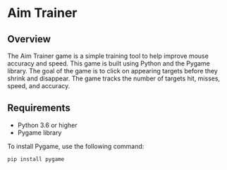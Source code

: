 # Aim Trainer

## Overview
The Aim Trainer game is a simple training tool to help improve mouse accuracy and speed. This game is built using Python and the Pygame library. The goal of the game is to click on appearing targets before they shrink and disappear. The game tracks the number of targets hit, misses, speed, and accuracy.

## Requirements
- Python 3.6 or higher
- Pygame library

To install Pygame, use the following command:
```bash
pip install pygame
```

